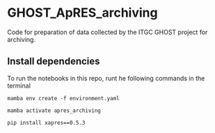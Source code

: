 # GHOST_ApRES_archiving
Code for preparation of data collected by the ITGC GHOST project for archiving.


## Install dependencies
To run the notebooks in this repo, runt he following commands in the terminal 

```
mamba env create -f environment.yaml
```

```
mamba activate apres_archiving
```

```
pip install xapres==0.5.3
```


